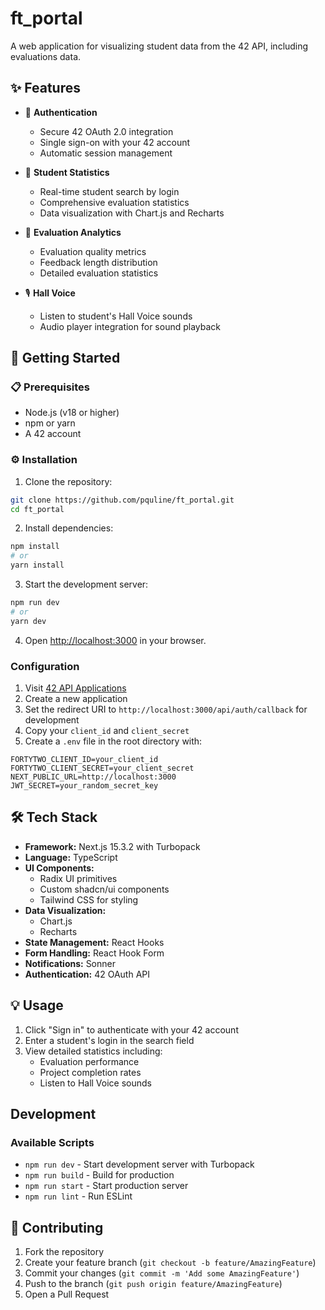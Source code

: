 # ft_portal

A web application for visualizing student data from the 42 API, including evaluations data.

## ✨ Features

- 🔐 **Authentication**
  - Secure 42 OAuth 2.0 integration
  - Single sign-on with your 42 account
  - Automatic session management

- 👤 **Student Statistics**
  - Real-time student search by login
  - Comprehensive evaluation statistics
  - Data visualization with Chart.js and Recharts

- 📝 **Evaluation Analytics**
  - Evaluation quality metrics
  - Feedback length distribution
  - Detailed evaluation statistics

- 🎙️ **Hall Voice**
  - Listen to student's Hall Voice sounds
  - Audio player integration for sound playback

## 🚀 Getting Started

### 📋 Prerequisites

- Node.js (v18 or higher)
- npm or yarn
- A 42 account

### ⚙️ Installation

1. Clone the repository:
```bash
git clone https://github.com/pquline/ft_portal.git
cd ft_portal
```

2. Install dependencies:
```bash
npm install
# or
yarn install
```

3. Start the development server:
```bash
npm run dev
# or
yarn dev
```

4. Open [http://localhost:3000](http://localhost:3000) in your browser.

### Configuration

1. Visit [42 API Applications](https://profile.intra.42.fr/oauth/applications)
2. Create a new application
3. Set the redirect URI to `http://localhost:3000/api/auth/callback` for development
4. Copy your `client_id` and `client_secret`
5. Create a `.env` file in the root directory with:
```
FORTYTWO_CLIENT_ID=your_client_id
FORTYTWO_CLIENT_SECRET=your_client_secret
NEXT_PUBLIC_URL=http://localhost:3000
JWT_SECRET=your_random_secret_key
```

## 🛠️ Tech Stack

- **Framework:** Next.js 15.3.2 with Turbopack
- **Language:** TypeScript
- **UI Components:**
  - Radix UI primitives
  - Custom shadcn/ui components
  - Tailwind CSS for styling
- **Data Visualization:**
  - Chart.js
  - Recharts
- **State Management:** React Hooks
- **Form Handling:** React Hook Form
- **Notifications:** Sonner
- **Authentication:** 42 OAuth API

## 💡 Usage

1. Click "Sign in" to authenticate with your 42 account
2. Enter a student's login in the search field
3. View detailed statistics including:
   - Evaluation performance
   - Project completion rates
   - Listen to Hall Voice sounds

## Development

### Available Scripts

- `npm run dev` - Start development server with Turbopack
- `npm run build` - Build for production
- `npm run start` - Start production server
- `npm run lint` - Run ESLint

## 🤝 Contributing

1. Fork the repository
2. Create your feature branch (`git checkout -b feature/AmazingFeature`)
3. Commit your changes (`git commit -m 'Add some AmazingFeature'`)
4. Push to the branch (`git push origin feature/AmazingFeature`)
5. Open a Pull Request
